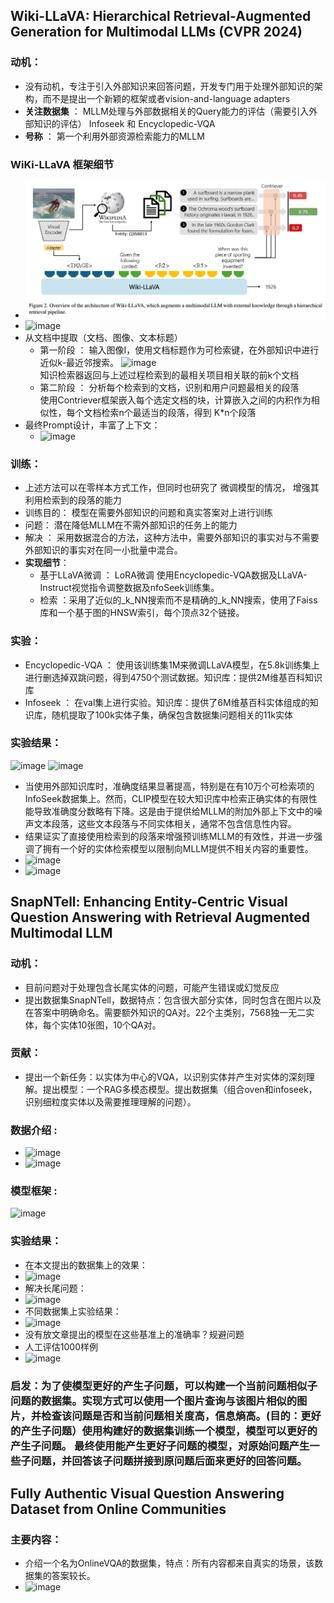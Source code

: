 ## Wiki-LLaVA: Hierarchical Retrieval-Augmented Generation for Multimodal LLMs (CVPR 2024)
### 动机：
* 没有动机，专注于引入外部知识来回答问题，开发专门用于处理外部知识的架构，而不是提出一个新颖的框架或者vision-and-language adapters
* **关注数据集** ： MLLM处理与外部数据相关的Query能力的评估（需要引入外部知识的评估） Infoseek 和 Encyclopedic-VQA   
* **号称** ： 第一个利用外部资源检索能力的MLLM
### WiKi-LLaVA 框架细节
* ![wiki](https://github.com/bixie6868/project/blob/main/images/QQ%E5%9B%BE%E7%89%8720240429090819.png "wiki")
* ![image](https://github.com/bixie6868/project/assets/78329110/38c740a0-8efd-4892-afa8-f649f7b25af4)
* 从文档中提取（文档、图像、文本标题）
  - 第一阶段 ： 输入图像I，使用文档标题作为可检索键，在外部知识中进行近似k-最近邻搜索。
    ![image](https://github.com/bixie6868/project/assets/78329110/49d11365-8a81-441b-8ce4-d9383e6eb732)   
    知识检索器返回与上述过程检索到的最相关项目相关联的前k个文档
  - 第二阶段 ： 分析每个检索到的文档，识别和用户问题最相关的段落   
    使用Contriever框架嵌入每个选定文档的块，计算嵌入之间的内积作为相似性，每个文档检索n个最适当的段落，得到 K*n个段落
* 最终Prompt设计，丰富了上下文：
   - ![image](https://github.com/bixie6868/project/assets/78329110/31f91bbc-3cbb-4d29-bda6-4c50553b878a)
### 训练：
* 上述方法可以在零样本方式工作，但同时也研究了 微调模型的情况， 增强其利用检索到的段落的能力
* 训练目的： 模型在需要外部知识的问题和真实答案对上进行训练
* 问题： 潜在降低MLLM在不需外部知识的任务上的能力
* 解决 ： 采用数据混合的方法，这种方法中，需要外部知识的事实对与不需要外部知识的事实对在同一小批量中混合。
* **实现细节**：
  - 基于LLaVA微调 ： LoRA微调 使用Encyclopedic-VQA数据及LLaVA-Instruct视觉指令调整数据及nfoSeek训练集。
  - 检索 ：采用了近似的_k_NN搜索而不是精确的_k_NN搜索，使用了Faiss库和一个基于图的HNSW索引，每个顶点32个链接。
### 实验：
  - Encyclopedic-VQA ： 使用该训练集1M来微调LLaVA模型，在5.8k训练集上进行删选掉双跳问题，得到4750个测试数据。知识库：提供2M维基百科知识库
  - Infoseek ： 在val集上进行实验。知识库：提供了6M维基百科实体组成的知识库，随机提取了100k实体子集，确保包含数据集问题相关的11k实体
### 实验结果：
![image](https://github.com/bixie6868/project/assets/78329110/82b4095e-8bbc-4e31-9a1f-b5132684774f)
![image](https://github.com/bixie6868/project/assets/78329110/50b37488-241c-4736-a12e-2c6ca9e9e659)
* 当使用外部知识库时，准确度结果显著提高，特别是在有10万个可检索项的InfoSeek数据集上。然而，CLIP模型在较大知识库中检索正确实体的有限性能导致准确度分数略有下降。这是由于提供给MLLM的附加外部上下文中的噪声文本段落，这些文本段落与不同实体相关，通常不包含信息性内容。
* 结果证实了直接使用检索到的段落来增强预训练MLLM的有效性，并进一步强调了拥有一个好的实体检索模型以限制向MLLM提供不相关内容的重要性。
* ![image](https://github.com/bixie6868/project/assets/78329110/938f9f52-a01c-4715-9fc8-acf74e852b5e)
* ![image](https://github.com/bixie6868/project/assets/78329110/397d55b0-f9e9-48b0-aee1-d868691a0be5)
## SnapNTell: Enhancing Entity-Centric Visual Question Answering with Retrieval Augmented Multimodal LLM
### 动机：
* 目前问题对于处理包含长尾实体的问题，可能产生错误或幻觉反应
* 提出数据集SnapNTell，数据特点：包含很大部分实体，同时包含在图片以及在答案中明确命名。需要额外知识的QA对。22个主类别，7568独一无二实体，每个实体10张图，10个QA对。
### 贡献：
* 提出一个新任务：以实体为中心的VQA，以识别实体并产生对实体的深刻理解。提出模型：一个RAG多模态模型。提出数据集（组合oven和infoseek，识别细粒度实体以及需要推理理解的问题）。
### 数据介绍 : 
* ![image](https://github.com/bixie6868/project/assets/78329110/66d84c09-06ad-43a3-a799-45acda8a8969)
* ![image](https://github.com/bixie6868/project/assets/78329110/4b669ef2-4ef8-4649-8a8a-1b0a33e2e5a1)
### 模型框架 : 
![image](https://github.com/bixie6868/project/assets/78329110/8dc0293d-25a7-44f2-9d48-d3e7ba232097)
### 实验结果：
* 在本文提出的数据集上的效果：
* ![image](https://github.com/bixie6868/project/assets/78329110/dd7d3a08-8602-48f3-9580-115b0fe255cb)
* 解决长尾问题：
* ![image](https://github.com/bixie6868/project/assets/78329110/06bd8b5c-c156-40d4-bcf4-57f582e03520)
* 不同数据集上实验结果：
* ![image](https://github.com/bixie6868/project/assets/78329110/553c68fe-ee1a-4201-a927-a2b77daf0e44)
* 没有放文章提出的模型在这些基准上的准确率？规避问题
* 人工评估1000样例
* ![image](https://github.com/bixie6868/project/assets/78329110/bca7d71f-da0d-44ca-8cd8-3475be266ca4)
### 启发：为了使模型更好的产生子问题，可以构建一个当前问题相似子问题的数据集。实现方式可以使用一个图片查询与该图片相似的图片，并检查该问题是否和当前问题相关度高，信息熵高。(目的：更好的产生子问题）使用构建好的数据集训练一个模型，模型可以更好的产生子问题。   最终使用能产生更好子问题的模型，对原始问题产生一些子问题，并回答该子问题拼接到原问题后面来更好的回答问题。
## Fully Authentic Visual Question Answering Dataset from Online Communities
### 主要内容：
* 介绍一个名为OnlineVQA的数据集，特点：所有内容都来自真实的场景，该数据集的答案较长。
* ![image](https://github.com/bixie6868/project/assets/78329110/ec89227f-f84d-468c-8e9b-e8fd8eca86f5)




